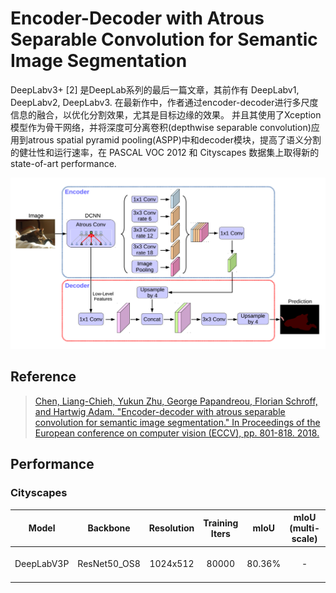 <!--
 * @Author: TJUZQC
 * @Date: 2020-11-25 16:12:55
 * @LastEditors: TJUZQC
 * @LastEditTime: 2020-11-26 12:53:47
 * @Description: None
-->
# Encoder-Decoder with Atrous Separable Convolution for Semantic Image Segmentation

DeepLabv3+ [2] 是DeepLab系列的最后一篇文章，其前作有 DeepLabv1, DeepLabv2, DeepLabv3.
在最新作中，作者通过encoder-decoder进行多尺度信息的融合，以优化分割效果，尤其是目标边缘的效果。
并且其使用了Xception模型作为骨干网络，并将深度可分离卷积(depthwise separable convolution)应用到atrous spatial pyramid pooling(ASPP)中和decoder模块，提高了语义分割的健壮性和运行速率，在 PASCAL VOC 2012 和 Cityscapes 数据集上取得新的state-of-art performance.

![](../_imgs_/deeplabv3p.png)
## Reference

> [Chen, Liang-Chieh, Yukun Zhu, George Papandreou, Florian Schroff, and Hartwig Adam. "Encoder-decoder with atrous separable convolution for semantic image segmentation." In Proceedings of the European conference on computer vision (ECCV), pp. 801-818. 2018.](https://arxiv.org/abs/1802.02611)

## Performance

### Cityscapes

| Model | Backbone | Resolution | Training Iters | mIoU | mIoU (multi-scale) | Links |
|:-:|:-:|:-:|:-:|:-:|:-:|:-:|
|DeepLabV3P|ResNet50_OS8|1024x512|80000|80.36%|-|[model](https://bj.bcebos.com/paddleseg/dygraph/cityscapes/deeplabv3p_resnet50_os8_cityscapes_1024x512_80k/model.pdparams) \| [log](https://bj.bcebos.com/paddleseg/dygraph/cityscapes/deeplabv3p_resnet50_os8_cityscapes_1024x512_80k/train.log) \| [vdl](https://paddlepaddle.org.cn/paddle/visualdl/service/app?id=860bd0049ba5495d629a96d5aaf1bf75)|
